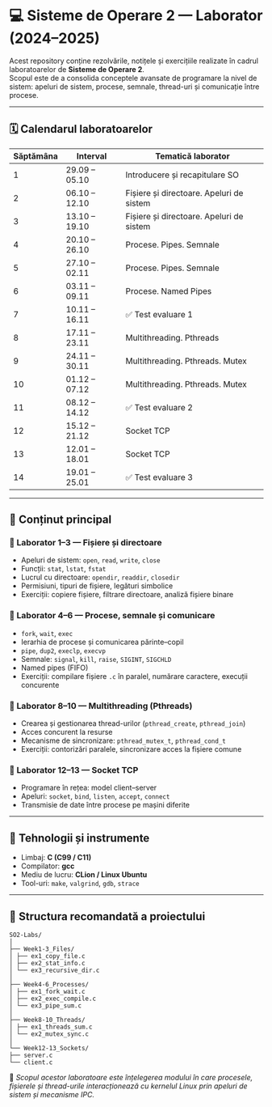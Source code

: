 # 💻 Sisteme de Operare 2 — Laborator (2024–2025)

Acest repository conține rezolvările, notițele și exercițiile realizate în cadrul laboratoarelor de **Sisteme de Operare 2**.  
Scopul este de a consolida conceptele avansate de programare la nivel de sistem: apeluri de sistem, procese, semnale, thread-uri și comunicație între procese.

---

## 🗓️ Calendarul laboratoarelor

| **Săptămâna** | **Interval**       | **Tematică laborator** |
|----------------|--------------------|--------------------------|
| 1 | 29.09 – 05.10 | Introducere și recapitulare SO |
| 2 | 06.10 – 12.10 | Fișiere și directoare. Apeluri de sistem |
| 3 | 13.10 – 19.10 | Fișiere și directoare. Apeluri de sistem |
| 4 | 20.10 – 26.10 | Procese. Pipes. Semnale |
| 5 | 27.10 – 02.11 | Procese. Pipes. Semnale |
| 6 | 03.11 – 09.11 | Procese. Named Pipes |
| 7 | 10.11 – 16.11 | ✅ Test evaluare 1 |
| 8 | 17.11 – 23.11 | Multithreading. Pthreads |
| 9 | 24.11 – 30.11 | Multithreading. Pthreads. Mutex |
| 10 | 01.12 – 07.12 | Multithreading. Pthreads. Mutex |
| 11 | 08.12 – 14.12 | ✅ Test evaluare 2 |
| 12 | 15.12 – 21.12 | Socket TCP |
| 13 | 12.01 – 18.01 | Socket TCP |
| 14 | 19.01 – 25.01 | ✅ Test evaluare 3 |

---

## 📘 Conținut principal

### 🔹 Laborator 1–3 — Fișiere și directoare
- Apeluri de sistem: `open`, `read`, `write`, `close`
- Funcții: `stat`, `lstat`, `fstat`
- Lucrul cu directoare: `opendir`, `readdir`, `closedir`
- Permisiuni, tipuri de fișiere, legături simbolice
- Exerciții: copiere fișiere, filtrare directoare, analiză fișiere binare

### 🔹 Laborator 4–6 — Procese, semnale și comunicare
- `fork`, `wait`, `exec`
- Ierarhia de procese și comunicarea părinte–copil
- `pipe`, `dup2`, `execlp`, `execvp`
- Semnale: `signal`, `kill`, `raise`, `SIGINT`, `SIGCHLD`
- Named pipes (FIFO)
- Exerciții: compilare fișiere `.c` în paralel, numărare caractere, execuții concurente

### 🔹 Laborator 8–10 — Multithreading (Pthreads)
- Crearea și gestionarea thread-urilor (`pthread_create`, `pthread_join`)
- Acces concurent la resurse
- Mecanisme de sincronizare: `pthread_mutex_t`, `pthread_cond_t`
- Exerciții: contorizări paralele, sincronizare acces la fișiere comune

### 🔹 Laborator 12–13 — Socket TCP
- Programare în rețea: model client–server
- Apeluri: `socket`, `bind`, `listen`, `accept`, `connect`
- Transmisie de date între procese pe mașini diferite

---

## 🧠 Tehnologii și instrumente
- Limbaj: **C (C99 / C11)**
- Compilator: **gcc**
- Mediu de lucru: **CLion / Linux Ubuntu**
- Tool-uri: `make`, `valgrind`, `gdb`, `strace`

---

## 📂 Structura recomandată a proiectului
    SO2-Labs/
    │
    ├── Week1-3_Files/
    │ ├── ex1_copy_file.c
    │ ├── ex2_stat_info.c
    │ └── ex3_recursive_dir.c
    │
    ├── Week4-6_Processes/
    │ ├── ex1_fork_wait.c
    │ ├── ex2_exec_compile.c
    │ └── ex3_pipe_sum.c
    │
    ├── Week8-10_Threads/
    │ ├── ex1_threads_sum.c
    │ └── ex2_mutex_sync.c
    │
    └── Week12-13_Sockets/
    ├── server.c
    └── client.c

 📌 *Scopul acestor laboratoare este înțelegerea modului în care procesele, fișierele și thread-urile interacționează cu kernelul Linux prin apeluri de sistem și mecanisme IPC.*